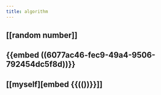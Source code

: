 ```yaml
---
title: algorithm
---
```


## [[random number]]
## {{embed ((6077ac46-fec9-49a4-9506-792454dc5f8d))}}
## [[myself][embed {{(())}}]]
##
